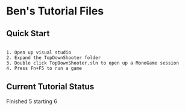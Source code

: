 # Ben's Tutorial Files

## Quick Start

```

1. Open up visual studio
2. Expand the TopDownShooter folder
3. Double click TopDownShooter.sln to open up a MonoGame session
4. Press Fn+F5 to run a game

```

## Current Tutorial Status
Finished 5 starting 6